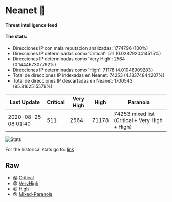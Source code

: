 # Neanet :hocho:
#### Threat intelligence feed
#### The stats:

- Direcciones IP con mala reputacion analizadas: 1774796 (100%)
- Direcciones IP determinadas como 'Critical':  511 (0.0287920414515%)
- Direcciones IP determinadas como 'Very High':  2564 (0.144467307792%)
- Direcciones IP determinadas como 'High':  71178 (4.01048909283)
- Total de direcciones IP indexadas en Neanet:  74253 (4.18374844207%)
- Total de direcciones IP descartadas en Neanet:  1700543 (95.8162515579%)

| Last Update | Critical | Very High | High | Paranoia |
| --- | --- | --- | --- | --- |
| 2020-08-25 08:01:40 | 511 | 2564 | 71178 | 74253 mixed list (Critical + Very High + High)|

![Stats](https://docs.google.com/spreadsheets/d/e/2PACX-1vSnaNMIXVabIpDJjufMlzH7poXnshF3mgd8Is1g9ytUEzVsP5my4Trn8f-xkoLLQ38xpL3HtmUexLo6/pubchart?oid=501124687&format=image)

For the historical stats go to: [link](/stats.csv)
## Raw
- :scream: [Critical](https://raw.githubusercontent.com/JavaGarcia/Neanet/master/blacklists/neanet_critical.txt)
- :fearful: [VeryHigh](https://raw.githubusercontent.com/JavaGarcia/Neanet/master/blacklists/neanet_veryHigh.txtt)
- :frowning: [High](https://raw.githubusercontent.com/JavaGarcia/Neanet/master/blacklists/neanet_high.txt)
- :dizzy_face: [Mixed-Paranoia](https://raw.githubusercontent.com/JavaGarcia/Neanet/master/blacklists/neanet_all.txt)


















































































































































































































































































































































































































































